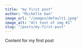```yaml
---
title: "my first post"
author: "Michelle Gan"
image_url: "/images/default1.jpeg"
image_alt: "Alt text of img #1"
slug: "/posts/my-first-post"
---
```


Content for my first post